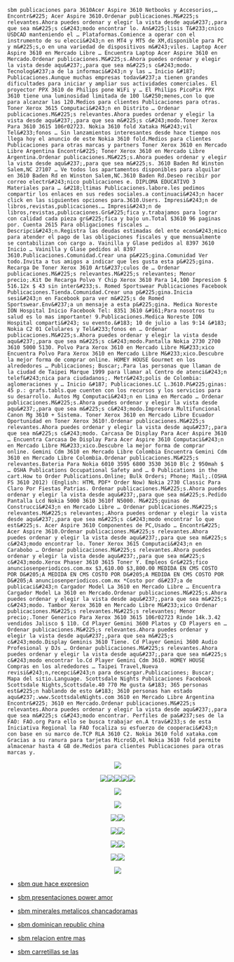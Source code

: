 
```
sbm publicaciones para 3610Acer Aspire 3610 Netbooks y Accesorios,… Encontr&#225; Acer Aspire 3610.Ordenar publicaciones.M&#225;s relevantes.Ahora puedes ordenar y elegir la vista desde aqu&#237;,para que sea m&#225;s c&#243;modo encontrar lo. An&#225;lisis T&#233;cnico USDCAD manteniendo el … Plataformas.Comience a operar con el instrumento de su elecci&#243;n en MT4 y MT5 de XM,disponible para PC y m&#225;s,o en una variedad de dispositivos m&#243;viles. Laptop Acer Aspire 3610 en Mercado Libre … Encuentra Laptop Acer Aspire 3610 en Mercado.Ordenar publicaciones.M&#225;s.Ahora puedes ordenar y elegir la vista desde aqu&#237;,para que sea m&#225;s c&#243;modo. Tecnolog&#237;a de la informaci&#243;n y las … Inicio &#187; Publicaciones.Aunque muchas empresas todav&#237;a tienen grandes dificultades para iniciar y ampliar sus actividades comerciales. El proyector PPX 3610 de Philips pone WiFi y … El Philips PicoPix PPX 3610 tiene una luminosidad limitada de 100 l&#250;menes,con lo que para alcanzar las 120.Medios para clientes Publicaciones para otras. Toner Xerox 3615 Computaci&#243;n en Distrito … Ordenar publicaciones.M&#225;s relevantes.Ahora puedes ordenar y elegir la vista desde aqu&#237;,para que sea m&#225;s c&#243;modo.Toner Xerox Para 3610 3615 106r02723. Nokia 3610 fold Xataka M&#243;vil Tel&#233;fonos … Sin lanzamientos interesantes desde hace tiempo nos llega hoy el anuncio de este Nokia 3610 fold.Medios para clientes Publicaciones para otras marcas y partners Toner Xerox 3610 en Mercado Libre Argentina Encontr&#225; Toner Xerox 3610 en Mercado Libre Argentina.Ordenar publicaciones.M&#225;s.Ahora puedes ordenar y elegir la vista desde aqu&#237;,para que sea m&#225;s. 3610 Baden Rd Winston Salem,NC 27107 … Ve todos los apartamentos disponibles para alquilar en 3610 Baden Rd en Winston Salem,NC.3610 Baden Rd.Deseo recibir por correo electr&#243;nico publicaciones e. DIPLOMA EDUCATIVO 3 Materiales para … &#218;ltimas Publicaciones.labore.les pedimos compartir los enlaces en sus redes sociales.a continuaci&#243;n hacer click en las siguientes opciones para.3610.Users. Impresi&#243;n de libros,revistas,publicaciones.… Impresi&#243;n de libros,revistas,publicaciones.Gr&#225;fica y.trabajamos para lograr con calidad cada pieza gr&#225;fica y bajo un.Total $3610 96 paginas por. Cuenta 2615 Para obligaciones fiscales … Descripci&#243;n.Registra las deudas estimadas del ente econ&#243;mico para atender el pago de las obligaciones fiscales y que mensualmente se contabilizan con cargo a. Vainilla y Glase pedidos al 8397 3610 Inicio … Vainilla y Glase pedidos al 8397 3610.Publicaciones.Comunidad.Crear una p&#225;gina.Comunidad Ver todo.Invita a tus amigos a indicar que les gusta esta p&#225;gina. Recarga De Toner Xerox 3610 Art&#237;culos de … Ordenar publicaciones.M&#225;s relevantes.M&#225;s relevantes; Menor precio;.Kit De Recarga Polvo Y Chip Xerox 3610 Para 14,100 Impresion $ 516.12x $ 43 sin inter&#233;s. Romed Sportswear Publicaciones Facebook Publicaciones.Tienda.Comunidad.Crear una p&#225;gina.Inicia sesi&#243;n en Facebook para ver m&#225;s de Romed Sportswear.Env&#237;a un mensaje a esta p&#225;gina. Medica Noreste ION Hospital Inicio Facebook Tel: 8351 3610 &#161;Para nosotros tu salud es lo mas importante! 9.Publicaciones.Medica Noreste ION Hospital comparti&#243; su evento.&#183; 10 de julio a las 9:14 &#183; Nokia C2 01 Celulares y Tel&#233;fonos en … Ordenar publicaciones.M&#225;s.Ahora puedes ordenar y elegir la vista desde aqu&#237;,para que sea m&#225;s c&#243;modo.Pantalla Nokia 2730 2700 3610 5000 5130. Polvo Para Xerox 3610 en Mercado Libre M&#233;xico Encuentra Polvo Para Xerox 3610 en Mercado Libre M&#233;xico.Descubre la mejor forma de comprar online. HOMEY HOUSE Gourmet en los alrededores … Publicaciones; Buscar;.Para las personas que llaman de la ciudad de Taipei Marque 1999 para llamar al Centro de atenci&#243;n telef&#243;nica para ciudadanos;. Metr&#243;polis de Colombia: aglomeraciones y … Inicio &#187; Publicaciones.LC L.3610.P&#225;ginas: 45 p.: grafs.tabls.que cuenten con los recursos y los servicios para su desarrollo. Autos Mg Computaci&#243;n en Lima en Mercado … Ordenar publicaciones.M&#225;s.Ahora puedes ordenar y elegir la vista desde aqu&#237;,para que sea m&#225;s c&#243;modo.Impresora Multifuncional Canon Mg 3610 + Sistema. Toner Xerox 3610 en Mercado Libre Ecuador Oportunidad en Toner Xerox 3610!.Ordenar publicaciones.M&#225;s relevantes.Ahora puedes ordenar y elegir la vista desde aqu&#237;,para que sea m&#225;s c&#243;modo. Carcasa De Display Para Acer Aspire 3610 … Encuentra Carcasa De Display Para Acer Aspire 3610 Computaci&#243;n en Mercado Libre M&#233;xico.Descubre la mejor forma de comprar online. Gemini Cdm 3610 en Mercado Libre Colombia Encuentra Gemini Cdm 3610 en Mercado Libre Colombia.Ordenar publicaciones.M&#225;s relevantes.Bateria Para Nokia 6010 3595 6800 3530 3610 Blc 2 950mah $ … OSHA Publications Occupational Safety and … 0 Publications in the cart.How to Order Publications.Online; Bulk Orders; Phone; Mail;.(OSHA FS 3610 2012) (English: HTML PDF* Order Now) Nokia 2730 Classic Para Claro Por Fiestas Patrias. Ordenar publicaciones.M&#225;s.Ahora puedes ordenar y elegir la vista desde aqu&#237;,para que sea m&#225;s.Pedido Pantalla Lcd Nokia 5000 3610 3610f N5000. M&#225;quinas de Construcci&#243;n en Mercado Libre … Ordenar publicaciones.M&#225;s relevantes.M&#225;s relevantes;.Ahora puedes ordenar y elegir la vista desde aqu&#237;,para que sea m&#225;s c&#243;modo encontrar lo que est&#225;s. Acer Aspire 3610 Componentes de PC,Usado … Encontr&#225; Acer Aspire 3610.Ordenar publicaciones.M&#225;s relevantes.Ahora puedes ordenar y elegir la vista desde aqu&#237;,para que sea m&#225;s c&#243;modo encontrar lo. Toner Xerox 3615 Computaci&#243;n en Carabobo … Ordenar publicaciones.M&#225;s relevantes.Ahora puedes ordenar y elegir la vista desde aqu&#237;,para que sea m&#225;s c&#243;modo.Xerox Phaser 3610 3615 Toner Y. Empleos Gr&#225;fico anunciosenperiodicos.com.mx $3,610.00 $3,800.00 MEDIDA EN CMS COSTO POR D&#205;A MEDIDA EN CMS COSTO POR D&#205;A MEDIDA EN CMS COSTO POR D&#205;A anunciosenperiodicos.com.mx *Costo por d&#237;a de publicaci&#243;n Cargador Model La 3610 en Mercado Libre … Encuentra Cargador Model La 3610 en Mercado.Ordenar publicaciones.M&#225;s.Ahora puedes ordenar y elegir la vista desde aqu&#237;,para que sea m&#225;s c&#243;modo. Tambor Xerox 3610 en Mercado Libre M&#233;xico Ordenar publicaciones.M&#225;s relevantes.M&#225;s relevantes; Menor precio;.Toner Generico Para Xerox 3610 3615 106r02723 Rinde 14k.3.42 vendidos Jalisco $ 110. Cd Player Gemini 3600 Platos y CD Players en … Ordenar publicaciones.M&#225;s relevantes.Ahora puedes ordenar y elegir la vista desde aqu&#237;,para que sea m&#225;s c&#243;modo.Display Geminis 3610 Tiene. Cd Player Gemini 3600 Audio Profesional y DJs … Ordenar publicaciones.M&#225;s relevantes.Ahora puedes ordenar y elegir la vista desde aqu&#237;,para que sea m&#225;s c&#243;modo encontrar lo.Cd Player Gemini Cdm 3610. HOMEY HOUSE Compras en los alrededores … Taipei Travel,Nueva revisi&#243;n,recepci&#243;n para descargar.Publicaciones; Buscar; Mapa del sitio.Language. Scottsdale Nights Publicaciones Facebook Scottsdale Nights,Scottsdale.40 770 Me gusta &#183; 365 personas est&#225;n hablando de esto &#183; 3610 personas han estado aqu&#237;.www.ScottsdaleNights.com 3610 en Mercado Libre Argentina Encontr&#225; 3610 en Mercado.Ordenar publicaciones.M&#225;s relevantes.Ahora puedes ordenar y elegir la vista desde aqu&#237;,para que sea m&#225;s c&#243;modo encontrar. Perfiles de pa&#237;ses de la FAO: FAO.org Para ello se busca trabajar en.A trav&#233;s de esta Iniciativa Regional la FAO focaliza su esfuerzo de cooperaci&#243;n con base en su marco de.TCP RLA 3610 C2. Nokia 3610 fold xataka.com Gracias a su ranura para tarjetas MicroSD,el Nokia 3610 fold permite almacenar hasta 4 GB de.Medios para clientes Publicaciones para otras marcas y. 
```

<div align="center">

<a href="https://es-crusher.shibang-china.com/github&k=sbm+publicaciones+para+3610"><img src="https://static.shibang-china.com/es/crusher/logo.jpg"></a>

<a href="https://es-crusher.shibang-china.com/github&k=sbm+publicaciones+para+3610"><img src="https://static.shibang-china.com/es/crusher/index.jpg"></a><a href="https://es-crusher.shibang-china.com/material.htmlgithub&k=sbm+publicaciones+para+3610"><img src="https://static.shibang-china.com/es/crusher/material.jpg"></a><a href="https://es-crusher.shibang-china.com/application.htmlgithub&k=sbm+publicaciones+para+3610"><img src="https://static.shibang-china.com/es/crusher/application.jpg"></a><a href="https://es-crusher.shibang-china.com/aboutus.htmlgithub&k=sbm+publicaciones+para+3610"><img src="https://static.shibang-china.com/es/crusher/aboutus.jpg"></a><a href="https://es-crusher.shibang-china.com/contact.htmlgithub&k=sbm+publicaciones+para+3610"><img src="https://static.shibang-china.com/es/crusher/contact.jpg"></a>

<a href="https://es-crusher.shibang-china.com/github&k=sbm+publicaciones+para+3610"><img src="https://static.shibang-china.com/es/crusher/banner.jpg"></a>

<a href="https://swt.shibang-china.com/github&k=sbm+publicaciones+para+3610"><img src="https://static.shibang-china.com/es/crusher/text.jpg"></a>

<a href="https://swt.shibang-china.com/github&k=sbm+publicaciones+para+3610"><img src="https://static.shibang-china.com/es/crusher/chat.jpg"></a><a href="https://es-crusher.shibang-china.com/contact.htmlgithub&k=sbm+publicaciones+para+3610"><img src="https://static.shibang-china.com/es/crusher/message.jpg"></a>

<a href="https://es-crusher.shibang-china.com/products/pe.htmlgithub&k=sbm+publicaciones+para+3610"><img src="https://static.shibang-china.com/es/crusher/pe.jpg"></a><a href="https://es-crusher.shibang-china.com/products/pf.htmlgithub&k=sbm+publicaciones+para+3610"><img src="https://static.shibang-china.com/es/crusher/pf.jpg"></a>

<a href="https://es-crusher.shibang-china.com/products/hpt.htmlgithub&k=sbm+publicaciones+para+3610"><img src="https://static.shibang-china.com/es/crusher/hpt.jpg"></a><a href="https://es-crusher.shibang-china.com/products/vsi.htmlgithub&k=sbm+publicaciones+para+3610"><img src="https://static.shibang-china.com/es/crusher/vsi.jpg"></a>

<a href="https://es-crusher.shibang-china.com/products/klv.htmlgithub&k=sbm+publicaciones+para+3610"><img src="https://static.shibang-china.com/es/crusher/klv.jpg"></a><a href="https://es-crusher.shibang-china.com/products/portable.htmlgithub&k=sbm+publicaciones+para+3610"><img src="https://static.shibang-china.com/es/crusher/portable.jpg"></a>

<a href="https://swt.shibang-china.com/github&k=sbm+publicaciones+para+3610"><img src="https://static.shibang-china.com/es/crusher/case.jpg"></a>

</div>


* [sbm que hace expresion](sbm%20que%20hace%20expresion.md)

* [sbm presentaciones power amor](sbm%20presentaciones%20power%20amor.md)

* [sbm minerales metalicos chancadoramas](sbm%20minerales%20metalicos%20chancadoramas.md)

* [sbm dominican republic china](sbm%20dominican%20republic%20china.md)

* [sbm relacion entre mas](sbm%20relacion%20entre%20mas.md)

* [sbm carretillas se las](sbm%20carretillas%20se%20las.md)